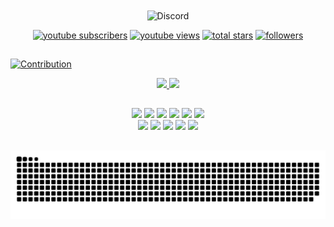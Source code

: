 <div align="center">
<img height= "80em"align="center" src="https://discord.c99.nl/widget/theme-4/553993055854919682.png" alt="Discord"/>
</div>

<p align="center">
  <a href="https://www.youtube.com/channel/UCzd3m_d0W3OwYKHvuV25mgw">
    <img alt="youtube subscribers" title="Subscribe to my YouTube channel" src="https://custom-icon-badges.herokuapp.com/youtube/channel/subscribers/UCzd3m_d0W3OwYKHvuV25mgw?color=%23E05D44&label=SUBSCRIBE&logo=video&logoColor=white&style=for-the-badge&labelColor=CE4630"/></a> 
  <a href="https://www.youtube.com/channel/UCzd3m_d0W3OwYKHvuV25mgw">
    <img alt="youtube views" title="YouTube views" src="https://custom-icon-badges.herokuapp.com/youtube/channel/views/UCzd3m_d0W3OwYKHvuV25mgw?color=%23E1AD0E&logo=video&logoColor=white&style=for-the-badge&labelColor=C79600"/></a> 
  <a href="https://github.com/STAPEUH?tab=repositories&q=&type=&language=&sort=stargazers">
    <img alt="total stars" title="Total stars on GitHub" src="https://custom-icon-badges.herokuapp.com/badge/dynamic/json?logo=star&logoColor=white&color=55960c&labelColor=488207&label=Stars&style=for-the-badge&query=%24.stars&url=https://api.github-star-counter.workers.dev/user/STAPEUH"/></a>
  <a href="https://github.com/STAPEUH?tab=followers">
    <img alt="followers" title="Follow me on Github" src="https://custom-icon-badges.herokuapp.com/github/followers/STAPEUH?color=236ad3&labelColor=1155ba&style=for-the-badge&logo=person-add&label=Follow&logoColor=white"/></a>
  <a href="https://github.com/DenverCoder1/Simple-View-Counter">
  
</p>
 
 ##
 ![Contribution](https://activity-graph.herokuapp.com/graph?username=STAPEUH&theme=gotham&hide_border=true&area=true)
<div align="center">
  <a href="https://github.com/STAPEUH">
  <img height="180em" src="https://github-readme-stats.vercel.app/api?username=STAPEUH&show_icons=true&theme=gotham&include_all_commits=true&count_private=true"/>
  <img height="180em" src="https://github-readme-stats.vercel.app/api/top-langs/?username=STAPEUH&layout=compact&langs_count=7&theme=gotham"/>
</div>
  
##
 
<div align="center">
  <a href="#" target="_blank"><img src="https://img.shields.io/badge/HTML5-E34F26?style=for-the-badge&logo=html5&logoColor=white" target="_blank"></a>
  <a href="#" target="_blank"><img src="https://img.shields.io/badge/CSS3-1572B6?style=for-the-badge&logo=css3&logoColor=white" target="_blank"></a>
  <a href="#" target="_blank"><img src="https://img.shields.io/badge/JavaScript-F7DF1E?style=for-the-badge&logo=javascript&logoColor=black" target="_blank"></a>
  <a href="#" target="_blank"><img src="https://img.shields.io/badge/Lua-2C2D72?style=for-the-badge&logo=lua&logoColor=white" target="_blank"></a>
  <a href="#" target="_blank"><img src="https://img.shields.io/badge/MySQL-00000F?style=for-the-badge&logo=mysql&logoColor=white" target="_blank"></a>
  <a href="#" taget="_black"><img src="https://img.shields.io/badge/-BATCHFILE-yellowgreen?style=for-the-badge&logo=&logoColor=white" target="black"></a>
 </div>
 
<div align="center">
  <a href="https://www.youtube.com/channel/UCzd3m_d0W3OwYKHvuV25mgw" target="_blank"><img src="https://img.shields.io/badge/YouTube-FF0000?style=for-the-badge&logo=youtube&logoColor=white" target="_blank"></a>
  <a href="https://www.instagram.com/amin.lakradi/" target="_blank"><img src="https://img.shields.io/badge/-Instagram-%23E4405F?style=for-the-badge&logo=instagram&logoColor=white" target="_blank"></a>
 <a href="https://discord.gg/UkKEJnuVM6" target="_blank"><img src="https://img.shields.io/badge/Discord-7289DA?style=for-the-badge&logo=discord&logoColor=white" target="_blank"></a> 
  <a href="https://www.paypal.me/aminlakradi" target="_blank"><img src="https://img.shields.io/badge/PayPal-00457C?style=for-the-badge&logo=paypal&logoColor=white" target="_blank"></a> 
  <a href = "mailto:aminlakradi@gmail.com"><img src="https://img.shields.io/badge/-Gmail-%23333?style=for-the-badge&logo=gmail&logoColor=white" target="_blank"></a> 
 
 ##
 
 ![Snake animation](https://github.com/Kamionn/Kamionn/blob/main/workflows/games_snake.svg)
 
</div>

